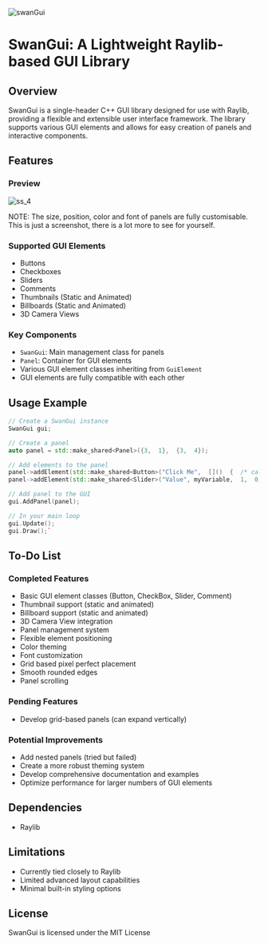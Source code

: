 ![swanGui](https://github.com/user-attachments/assets/43ec2c5c-dfe7-405c-9088-fd1b4abfa510)
# SwanGui: A Lightweight Raylib-based GUI Library

## Overview

SwanGui is a single-header C++ GUI library designed for use with Raylib, providing a flexible and extensible user interface framework. The library supports various GUI elements and allows for easy creation of panels and interactive components.

## Features

### Preview
![ss_4](https://github.com/user-attachments/assets/3f9f33e9-2a3a-4b31-8731-6326f6a91d65)

NOTE: The size, position, color and font of panels are fully customisable.
      This is just a screenshot, there is a lot more to see for yourself.

### Supported GUI Elements

-   Buttons
-   Checkboxes
-   Sliders
-   Comments
-   Thumbnails (Static and Animated)
-   Billboards (Static and Animated)
-   3D Camera Views

### Key Components

-   `SwanGui`: Main management class for panels
-   `Panel`: Container for GUI elements
-   Various GUI element classes inheriting from `GuiElement`
-   GUI elements are fully compatible with each other

## Usage Example

```cpp
// Create a SwanGui instance
SwanGui gui;

// Create a panel
auto panel = std::make_shared<Panel>({3,  1},  {3,  4});

// Add elements to the panel
panel->addElement(std::make_shared<Button>("Click Me",  []()  {  /* callback */  }));
panel->addElement(std::make_shared<Slider>("Value", myVariable,  1,  0,  100));

// Add panel to the GUI
gui.AddPanel(panel);

// In your main loop
gui.Update();
gui.Draw();`
```
## To-Do List

### Completed Features

-   Basic GUI element classes (Button, CheckBox, Slider, Comment)
-   Thumbnail support (static and animated)
-   Billboard support (static and animated)
-   3D Camera View integration
-   Panel management system
-   Flexible element positioning
-   Color theming
-   Font customization
-   Grid based pixel perfect placement
-   Smooth rounded edges
-   Panel scrolling

### Pending Features

-   Develop grid-based panels (can expand vertically)

### Potential Improvements

-   Add nested panels (tried but failed)
-   Create a more robust theming system
-   Develop comprehensive documentation and examples
-   Optimize performance for larger numbers of GUI elements

## Dependencies

-   Raylib

## Limitations

-   Currently tied closely to Raylib
-   Limited advanced layout capabilities
-   Minimal built-in styling options
## License
SwanGui is licensed under the MIT License
